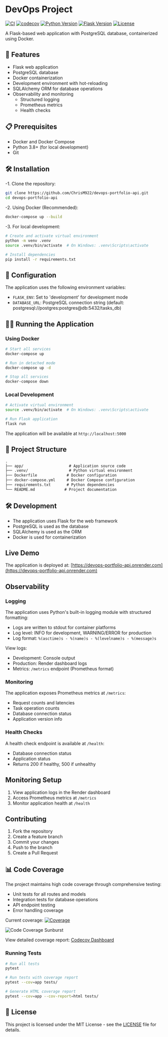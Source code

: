 # DevOps Project

[![CI](https://github.com/ChrisM922/devops-portfolio-api/actions/workflows/ci.yml/badge.svg)](https://github.com/ChrisM922/devops-portfolio-api/actions/workflows/ci.yml)
[![codecov](https://codecov.io/gh/ChrisM922/devops-portfolio-api/graph/badge.svg?token=WILI4EP995)](https://codecov.io/gh/ChrisM922/devops-portfolio-api)
[![Python Version](https://img.shields.io/badge/python-3.10-blue.svg)](https://www.python.org/downloads/)
[![Flask Version](https://img.shields.io/badge/flask-3.1.0-blue.svg)](https://flask.palletsprojects.com/)
[![License](https://img.shields.io/badge/license-MIT-green.svg)](LICENSE)

A Flask-based web application with PostgreSQL database, containerized using Docker.

## 🚀 Features

- Flask web application
- PostgreSQL database
- Docker containerization
- Development environment with hot-reloading
- SQLAlchemy ORM for database operations
- Observability and monitoring
  - Structured logging
  - Prometheus metrics
  - Health checks

## 📋 Prerequisites

- Docker and Docker Compose
- Python 3.8+ (for local development)
- Git

## 🛠️ Installation

-1. Clone the repository:

```bash
git clone https://github.com/ChrisM922/devops-portfolio-api.git
cd devops-portfolio-api
```

-2. Using Docker (Recommended):

```bash
docker-compose up --build
```

-3. For local development:

```bash
# Create and activate virtual environment
python -m venv .venv
source .venv/bin/activate  # On Windows: .venv\Scripts\activate

# Install dependencies
pip install -r requirements.txt
```

## 🔧 Configuration

The application uses the following environment variables:

- `FLASK_ENV`: Set to 'development' for development mode
- `DATABASE_URL`: PostgreSQL connection string (default: postgresql://postgres:postgres@db:5432/tasks_db)

## 🏃‍♂️ Running the Application

### Using Docker

```bash
# Start all services
docker-compose up

# Run in detached mode
docker-compose up -d

# Stop all services
docker-compose down
```

### Local Development

```bash
# Activate virtual environment
source .venv/bin/activate  # On Windows: .venv\Scripts\activate

# Run Flask application
flask run
```

The application will be available at `http://localhost:5000`

## 📁 Project Structure

```md
.
├── app/                    # Application source code
├── .venv/                  # Python virtual environment
├── Dockerfile             # Docker configuration
├── docker-compose.yml     # Docker Compose configuration
├── requirements.txt       # Python dependencies
└── README.md             # Project documentation
```

## 🛠️ Development

- The application uses Flask for the web framework
- PostgreSQL is used as the database
- SQLAlchemy is used as the ORM
- Docker is used for containerization

## Live Demo

The application is deployed at: [https://devops-portfolio-api.onrender.com](https://devops-portfolio-api.onrender.com)

## Observability

### Logging

The application uses Python's built-in logging module with structured formatting:

- Logs are written to stdout for container platforms
- Log level: INFO for development, WARNING/ERROR for production
- Log format: `%(asctime)s - %(name)s - %(levelname)s - %(message)s`

View logs:

- Development: Console output
- Production: Render dashboard logs
- Metrics: `/metrics` endpoint (Prometheus format)

### Monitoring

The application exposes Prometheus metrics at `/metrics`:

- Request counts and latencies
- Task operation counts
- Database connection status
- Application version info

### Health Checks

A health check endpoint is available at `/health`:

- Database connection status
- Application status
- Returns 200 if healthy, 500 if unhealthy

## Monitoring Setup

1. View application logs in the Render dashboard
2. Access Prometheus metrics at `/metrics`
3. Monitor application health at `/health`

## Contributing

1. Fork the repository
2. Create a feature branch
3. Commit your changes
4. Push to the branch
5. Create a Pull Request

## 📊 Code Coverage

The project maintains high code coverage through comprehensive testing:

- Unit tests for all routes and models
- Integration tests for database operations
- API endpoint testing
- Error handling coverage

Current coverage: [![Coverage](https://codecov.io/gh/ChrisM922/devops-portfolio-api/branch/main/graph/badge.svg)](https://codecov.io/gh/ChrisM922/devops-portfolio-api)

![Code Coverage Sunburst](https://codecov.io/gh/ChrisM922/devops-portfolio-api/graphs/sunburst.svg?token=WILI4EP995)

View detailed coverage report: [Codecov Dashboard](https://codecov.io/gh/ChrisM922/devops-portfolio-api)

### Running Tests

```bash
# Run all tests
pytest

# Run tests with coverage report
pytest --cov=app tests/

# Generate HTML coverage report
pytest --cov=app --cov-report=html tests/
```

## 📝 License

This project is licensed under the MIT License - see the [LICENSE](LICENSE) file for details.
